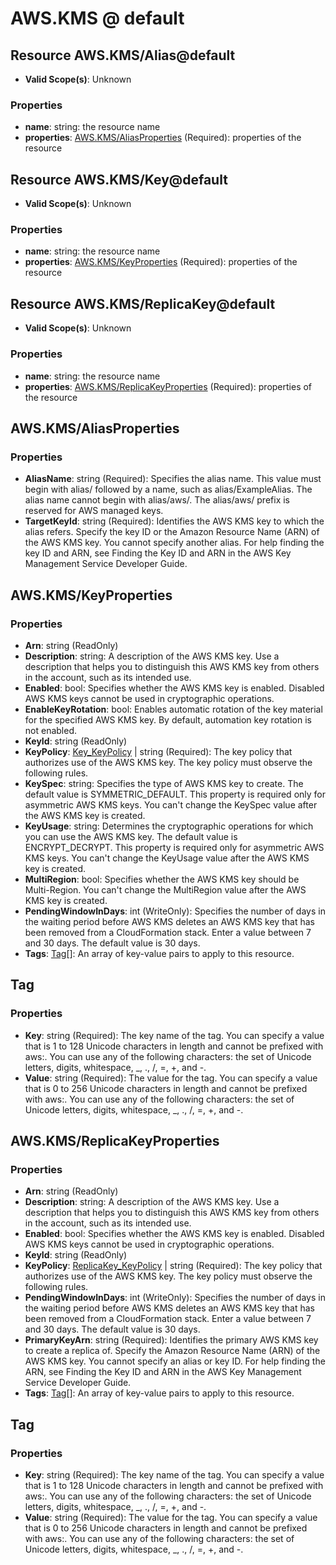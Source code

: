 # AWS.KMS @ default

## Resource AWS.KMS/Alias@default
* **Valid Scope(s)**: Unknown
### Properties
* **name**: string: the resource name
* **properties**: [AWS.KMS/AliasProperties](#awskmsaliasproperties) (Required): properties of the resource

## Resource AWS.KMS/Key@default
* **Valid Scope(s)**: Unknown
### Properties
* **name**: string: the resource name
* **properties**: [AWS.KMS/KeyProperties](#awskmskeyproperties) (Required): properties of the resource

## Resource AWS.KMS/ReplicaKey@default
* **Valid Scope(s)**: Unknown
### Properties
* **name**: string: the resource name
* **properties**: [AWS.KMS/ReplicaKeyProperties](#awskmsreplicakeyproperties) (Required): properties of the resource

## AWS.KMS/AliasProperties
### Properties
* **AliasName**: string (Required): Specifies the alias name. This value must begin with alias/ followed by a name, such as alias/ExampleAlias. The alias name cannot begin with alias/aws/. The alias/aws/ prefix is reserved for AWS managed keys.
* **TargetKeyId**: string (Required): Identifies the AWS KMS key to which the alias refers. Specify the key ID or the Amazon Resource Name (ARN) of the AWS KMS key. You cannot specify another alias. For help finding the key ID and ARN, see Finding the Key ID and ARN in the AWS Key Management Service Developer Guide.

## AWS.KMS/KeyProperties
### Properties
* **Arn**: string (ReadOnly)
* **Description**: string: A description of the AWS KMS key. Use a description that helps you to distinguish this AWS KMS key from others in the account, such as its intended use.
* **Enabled**: bool: Specifies whether the AWS KMS key is enabled. Disabled AWS KMS keys cannot be used in cryptographic operations.
* **EnableKeyRotation**: bool: Enables automatic rotation of the key material for the specified AWS KMS key. By default, automation key rotation is not enabled.
* **KeyId**: string (ReadOnly)
* **KeyPolicy**: [Key_KeyPolicy](#keykeypolicy) | string (Required): The key policy that authorizes use of the AWS KMS key. The key policy must observe the following rules.
* **KeySpec**: string: Specifies the type of AWS KMS key to create. The default value is SYMMETRIC_DEFAULT. This property is required only for asymmetric AWS KMS keys. You can't change the KeySpec value after the AWS KMS key is created.
* **KeyUsage**: string: Determines the cryptographic operations for which you can use the AWS KMS key. The default value is ENCRYPT_DECRYPT. This property is required only for asymmetric AWS KMS keys. You can't change the KeyUsage value after the AWS KMS key is created.
* **MultiRegion**: bool: Specifies whether the AWS KMS key should be Multi-Region. You can't change the MultiRegion value after the AWS KMS key is created.
* **PendingWindowInDays**: int (WriteOnly): Specifies the number of days in the waiting period before AWS KMS deletes an AWS KMS key that has been removed from a CloudFormation stack. Enter a value between 7 and 30 days. The default value is 30 days.
* **Tags**: [Tag](#tag)[]: An array of key-value pairs to apply to this resource.

## Tag
### Properties
* **Key**: string (Required): The key name of the tag. You can specify a value that is 1 to 128 Unicode characters in length and cannot be prefixed with aws:. You can use any of the following characters: the set of Unicode letters, digits, whitespace, _, ., /, =, +, and -.
* **Value**: string (Required): The value for the tag. You can specify a value that is 0 to 256 Unicode characters in length and cannot be prefixed with aws:. You can use any of the following characters: the set of Unicode letters, digits, whitespace, _, ., /, =, +, and -.

## AWS.KMS/ReplicaKeyProperties
### Properties
* **Arn**: string (ReadOnly)
* **Description**: string: A description of the AWS KMS key. Use a description that helps you to distinguish this AWS KMS key from others in the account, such as its intended use.
* **Enabled**: bool: Specifies whether the AWS KMS key is enabled. Disabled AWS KMS keys cannot be used in cryptographic operations.
* **KeyId**: string (ReadOnly)
* **KeyPolicy**: [ReplicaKey_KeyPolicy](#replicakeykeypolicy) | string (Required): The key policy that authorizes use of the AWS KMS key. The key policy must observe the following rules.
* **PendingWindowInDays**: int (WriteOnly): Specifies the number of days in the waiting period before AWS KMS deletes an AWS KMS key that has been removed from a CloudFormation stack. Enter a value between 7 and 30 days. The default value is 30 days.
* **PrimaryKeyArn**: string (Required): Identifies the primary AWS KMS key to create a replica of. Specify the Amazon Resource Name (ARN) of the AWS KMS key. You cannot specify an alias or key ID. For help finding the ARN, see Finding the Key ID and ARN in the AWS Key Management Service Developer Guide.
* **Tags**: [Tag](#tag)[]: An array of key-value pairs to apply to this resource.

## Tag
### Properties
* **Key**: string (Required): The key name of the tag. You can specify a value that is 1 to 128 Unicode characters in length and cannot be prefixed with aws:. You can use any of the following characters: the set of Unicode letters, digits, whitespace, _, ., /, =, +, and -.
* **Value**: string (Required): The value for the tag. You can specify a value that is 0 to 256 Unicode characters in length and cannot be prefixed with aws:. You can use any of the following characters: the set of Unicode letters, digits, whitespace, _, ., /, =, +, and -.

